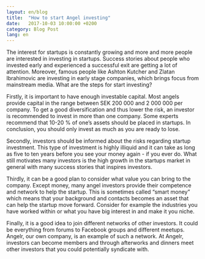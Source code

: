 ```yaml
---
layout: en/blog
title:  "How to start Angel investing"
date:   2017-10-03 10:00:00 +0200
category: Blog Post
lang: en
---
```

The interest for startups is constantly growing and more and more people are interested in investing in startups. Success stories about people who invested early and experienced a successful exit are getting a lot of attention. Moreover, famous people like Ashton Kutcher and Zlatan Ibrahimovic are investing in early stage companies, which brings focus from mainstream media. What are the steps for start investing?

Firstly, it is important to have enough investable capital. Most angels provide capital in the range between SEK 200 000 and 2 000 000 per company. To get a good diversification and thus lower the risk, an investor is recommended to invest in more than one company. Some experts recommend that 10-20 % of one’s assets should be placed in startups. In conclusion, you should only invest as much as you are ready to lose.

Secondly, investors should be informed about the risks regarding startup investment. This type of investment is highly illiquid and it can take as long as five to ten years before you see your money again - if you ever do. What still motivates many investors is the high growth in the startups market in general with many success stories that inspires investors.

Thirdly, it can be a good plan to consider what value you can bring to the company. Except money, many angel investors provide their competence and network to help the startup. This is sometimes called “smart money” which means that your background and contacts becomes an asset that can help the startup move forward. Consider for example the industries you have worked within or what you have big interest in and make it you niche.

Finally, it is a good idea to join different networks of other investors. It could be everything from forums to Facebook groups and different meetups. Angelr, our own company, is an example of such a network. At Angelr, investors can become members and through afterworks and dinners meet other investors that you could potentially syndicate with.